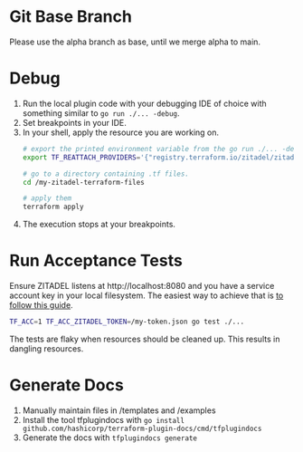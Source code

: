# Git Base Branch

Please use the alpha branch as base, until we merge alpha to main.

# Debug

1. Run the local plugin code with your debugging IDE of choice with something similar to `go run ./... -debug`.
2. Set breakpoints in your IDE.
3. In your shell, apply the resource you are working on.
   ```bash
   # export the printed environment variable from the go run ./... -debug command above. E.g.
   export TF_REATTACH_PROVIDERS='{"registry.terraform.io/zitadel/zitadel":{"Protocol":"grpc","ProtocolVersion":6,"Pid":8123,"Test":true,"Addr":{"Network":"unix","String":"/tmp/plugin275634719"}}}'
   
   # go to a directory containing .tf files.
   cd /my-zitadel-terraform-files
   
   # apply them
   terraform apply
   ```
4. The execution stops at your breakpoints.

# Run Acceptance Tests

Ensure ZITADEL listens at http://localhost:8080 and you have a service account key in your local filesystem.
The easiest way to achieve that is [to follow this guide](https://zitadel.com/docs/self-hosting/deploy/compose#docker-compose-with-service-account).

```bash
TF_ACC=1 TF_ACC_ZITADEL_TOKEN=/my-token.json go test ./...
```

The tests are flaky when resources should be cleaned up.
This results in dangling resources.

# Generate Docs

1. Manually maintain files in /templates and /examples
1. Install the tool tfplugindocs with `go install github.com/hashicorp/terraform-plugin-docs/cmd/tfplugindocs`
1. Generate the docs with `tfplugindocs generate`
